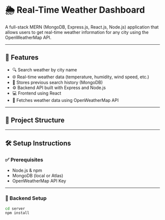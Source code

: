 # 🌦️ Real-Time Weather Dashboard

A full-stack MERN (MongoDB, Express.js, React.js, Node.js) application that allows users to get real-time weather information for any city using the OpenWeatherMap API.

---

## 🚀 Features

- 🔍 Search weather by city name
- 🌐 Real-time weather data (temperature, humidity, wind speed, etc.)
- 🧠 Stores previous search history (MongoDB)
- ⚙️ Backend API built with Express and Node.js
- 💻 Frontend using React
- 📡 Fetches weather data using OpenWeatherMap API

---

## 📁 Project Structure


---

## 🛠️ Setup Instructions

### ✅ Prerequisites

- Node.js & npm
- MongoDB (local or Atlas)
- OpenWeatherMap API Key

---

### 🔧 Backend Setup

```bash
cd server
npm install

